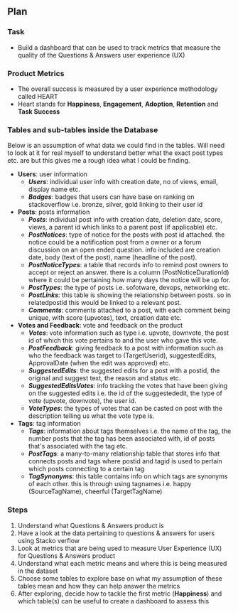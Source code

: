 ## Plan

### Task
* Build a dashboard that can be used to track metrics that measure the quality of the Questions & Answers user experience (UX)

### Product Metrics
* The overall success is measured by a user experience methodology called HEART
* Heart stands for **Happiness**, **Engagement**, **Adoption**, **Retention** and **Task Success**

### Tables and sub-tables inside the Database
Below is an assumption of what data we could find in the tables. Will need to look at it for real myself to understand better what the exact post types etc. are but this gives me a rough idea what I could be finding.
* **Users**: user information
    * ***Users***: individual user info with creation date, no of views, email, display name etc.
    * ***Badges***: badges that users can have base on ranking on stackoverflow i.e. bronze, silver, gold linking to their user id
* **Posts**: posts information 
    * ***Posts***: individual post info with creation date, deletion date, score, views, a parent id which links to a parent post (if applicable) etc.
    * ***PostNotices***: type of notice for the posts with post id attached. the notice could be a notification post from a owner or a forum discussion on an open ended question. info included are creation date, body (text of the post), name (headline of the post).
    * ***PostNoticeTypes***: a table that records info to remind post owners to accept or reject an answer. there is a column (PostNoticeDurationId) where it could be pertaining how many days the notice will be up for.
    * ***PostTypes***: the type of posts i.e. sofotware, devops, networking etc. 
    * ***PostLinks***: this table is showing the relationship between posts. so in relatedpostid this would be linked to a relevant post. 
    * ***Comments***: comments attached to a post, with each comment being unique, with score (upvotes), text, creation date etc.
* **Votes and Feedback**: vote and feedback on the product
    * ***Votes***: vote information such as type i.e. upvote, downvote, the post id of which this vote pertains to and the user who gave this vote.
    * ***PostFeedback***: giving feedback to a post with information such as who the feedback was target to (TargetUserid), suggestedEdits, ApprovalDate (when the edit was approved) etc.
    * ***SuggestedEdits***: the suggested edits for a post with a postid, the original and suggest text, the reason and status etc.
    * ***SuggestedEditsVotes***: info tracking the votes that have been giving on the suggested edits i.e. the id of the suggestededit, the type of vote (upvote, downvote), the user id.
    * ***VoteTypes***: the types of votes that can be casted on post with the description telling us what the vote type is.
* **Tags**: tag information
    * ***Tags***: information about tags themselves i.e. the name of the tag, the number posts that the tag has been associated with, id of posts that's associated with the tag etc.
    * ***PostTags***: a many-to-many relationship table that stores info that connects posts and tags where postid and tagid is used to pertain which posts connecting to a certain tag
    * ***TagSynonyms***: this table contains info on which tags are synonyms of each other. this is through using tagnames i.e. happy (SourceTagName), cheerful (TargetTagName)

### Steps
1. Understand what Questions & Answers product is
2. Have a look at the data pertaining to questions & answers for users using Stacko verflow
3. Look at metrics that are being used to measure User Experience (UX) for Questions & Answers product
4. Understand what each metric means and where this is being measured in the dataset
5. Choose some tables to explore base on what my assumption of these tables mean and how they can help answer the metrics 
6. After exploring, decide how to tackle the first metric (**Happiness**) and which table(s) can be useful to create a dashboard to assess this




